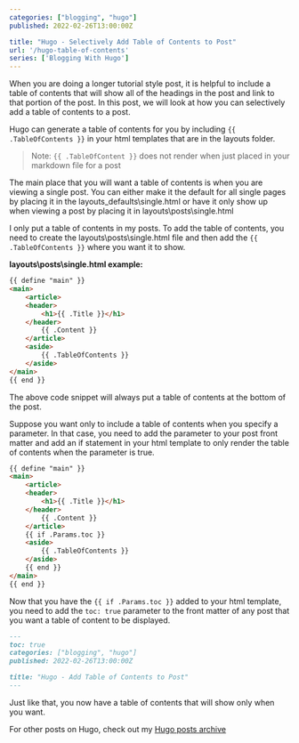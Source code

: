 ```yaml
---
categories: ["blogging", "hugo"]
published: 2022-02-26T13:00:00Z

title: "Hugo - Selectively Add Table of Contents to Post"
url: '/hugo-table-of-contents'
series: ['Blogging With Hugo']
---
```


When you are doing a longer tutorial style post, it is helpful to include a table of contents that will show all of the headings in the post and link to that portion of the post. In this post, we will look at how you can selectively add a table of contents to a post.

<!--more-->

Hugo can generate a table of contents for you by including `{{ .TableOfContents }}` in your html templates that are in the layouts folder.

> Note: `{{ .TableOfContent }}` does not render when just placed in your markdown file for a post

The main place that you will want a table of contents is when you are viewing a single post. You can either make it the default for all single pages by placing it in the layouts\_defaults\single.html or have it only show up when viewing a post by placing it in layouts\posts\single.html

I only put a table of contents in my posts. To add the table of contents, you need to create the layouts\posts\single.html file and then add the `{{  .TableOfContents }}` where you want it to show.

**layouts\posts\single.html example:**

```html {linenos=false,hl_lines=["9-11"]}
{{ define "main" }}
<main>
    <article>
    <header>
        <h1>{{ .Title }}</h1>
    </header>
        {{ .Content }}
    </article>
    <aside>
        {{ .TableOfContents }}
    </aside>
</main>
{{ end }}
```

The above code snippet will always put a table of contents at the bottom of the post.

Suppose you want only to include a table of contents when you specify a parameter. In that case, you need to add the parameter to your post front matter and add an if statement in your html template to only render the table of contents when the parameter is true.

```html {linenos=false,hl_lines=["9-13"]}
{{ define "main" }}
<main>
    <article>
    <header>
        <h1>{{ .Title }}</h1>
    </header>
        {{ .Content }}
    </article>
    {{ if .Params.toc }}
    <aside>
        {{ .TableOfContents }}
    </aside>
    {{ end }}
</main>
{{ end }}
```

Now that you have the `{{ if .Params.toc }}` added to your html template, you need to add the `toc: true` parameter to the front matter of any post that you want a table of content to be displayed.

```markdown {linenos=false,hl_lines=[2]}
---
toc: true
categories: ["blogging", "hugo"]
published: 2022-02-26T13:00:00Z

title: "Hugo - Add Table of Contents to Post"
---
```

Just like that, you now have a table of contents that will show only when you want.

For other posts on Hugo, check out my [Hugo posts archive](/categories/hugo/)
